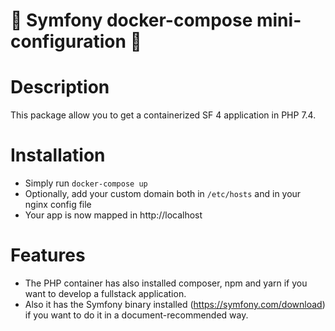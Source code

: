 # 🚀 Symfony docker-compose mini-configuration 🚀
# Description
This package allow you to get a containerized SF 4 application in PHP 7.4.

# Installation
- Simply run `docker-compose up`
- Optionally, add your custom domain both in `/etc/hosts` and in your nginx config file
- Your app is now mapped in http://localhost

# Features
- The PHP container has also installed composer, npm and yarn if you want to develop a fullstack application.
- Also it has the Symfony binary installed (https://symfony.com/download) if you want to do it in a document-recommended 
way.
